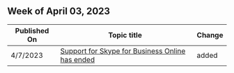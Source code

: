 <!-- This file is generated automatically each week. Changes made to this file will be overwritten.-->



## Week of April 03, 2023


| Published On |Topic title | Change |
|------|------------|--------|
| 4/7/2023 | [Support for Skype for Business Online has ended](/skypeforbusiness/troubleshoot/end%20of%20support) | added |
